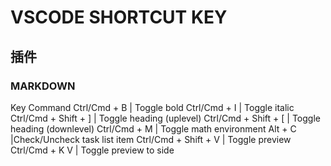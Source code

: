 # VSCODE SHORTCUT KEY

## 插件

### MARKDOWN
Key	Command
Ctrl/Cmd + B  |	Toggle bold
Ctrl/Cmd + I |	Toggle italic
Ctrl/Cmd + Shift + ] |	Toggle heading (uplevel)
Ctrl/Cmd + Shift + [ |	Toggle heading (downlevel)
Ctrl/Cmd + M |	Toggle math environment
Alt + C	 |Check/Uncheck task list item
Ctrl/Cmd + Shift + V |	Toggle preview
Ctrl/Cmd + K V |	Toggle preview to side